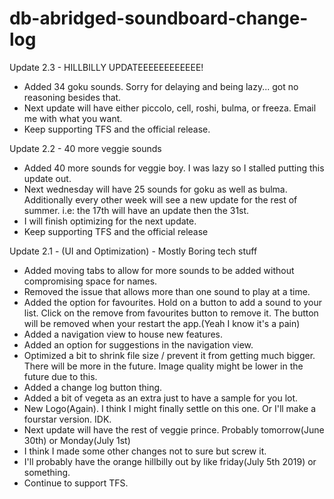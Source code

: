 # db-abridged-soundboard-change-log
 Update 2.3 - HILLBILLY UPDATEEEEEEEEEEEE!
- Added 34 goku sounds. Sorry for delaying and being lazy... got no reasoning besides that.
- Next update will have either piccolo, cell, roshi, bulma, or freeza. Email me with what you want.
- Keep supporting TFS and the official release.

 Update 2.2 - 40 more veggie sounds
- Added 40 more sounds for veggie boy. I was lazy so I stalled putting this update out.
- Next wednesday will have 25 sounds for goku as well as bulma. Additionally every other week will see a new update for the rest of summer. i.e: the 17th will have an update then the 31st.
- I will finish optimizing for the next update.
- Keep supporting TFS and the official release

 Update 2.1 - (UI and Optimization) -  Mostly Boring tech stuff
- Added moving tabs to allow for more sounds to be added without compromising space for names.
- Removed the issue that allows more than one sound to play at a time.
- Added the option for favourites. Hold on a button to add a sound to your list. Click on the remove from favourites button to remove it. The button will be removed when your restart the app.(Yeah I know it's a pain)
- Added a navigation view to house new features.
- Added an option for suggestions in the navigation view.
- Optimized a bit to shrink file size / prevent it from getting much bigger. There will be more in the future. Image quality might be lower in the future due to this.
- Added a change log button thing.
- Added a bit of vegeta as an extra just to have a sample for you lot.
- New Logo(Again). I think I might finally settle on this one. Or I'll make a fourstar version. IDK.
- Next update will have the rest of veggie prince. Probably tomorrow(June 30th) or Monday(July 1st)
- I think I made some other changes not to sure but screw it.
- I'll probably have the orange hillbilly out by like friday(July 5th 2019) or something.
- Continue to support TFS.
